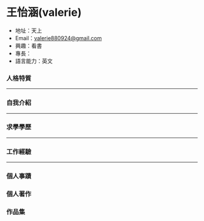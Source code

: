 # 王怡涵(valerie)
- 地址：天上
- Email：valerie880924@gmail.com
- 興趣：看書
- 專長：
- 語言能力：英文

### 人格特質
<hr>

### 自我介紹
<hr>

### 求學學歷

<hr>

### 工作經驗
<hr>

### 個人事蹟
### 個人著作
### 作品集
